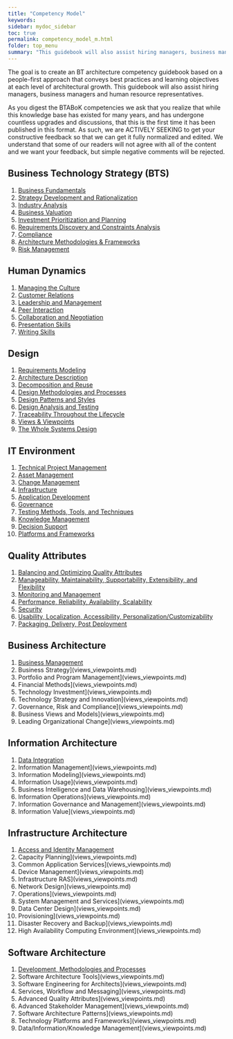 ```yaml
---
title: "Competency Model"
keywords: 
sidebar: mydoc_sidebar
toc: true
permalink: competency_model_m.html
folder: top_menu
summary: "This guidebook will also assist hiring managers, business managers and human resource representatives."
---
```


The goal is to create an BT architecture competency guidebook based on a people-first approach that conveys best practices and learning objectives at each level of architectural growth. This guidebook will also assist hiring managers, business managers and human resource representatives.

As you digest the BTABoK competencies we ask that you realize that while this knowledge base has existed for many years, and has undergone countless upgrades and discussions, that this is the first time it has been published in this format. As such, we are ACTIVELY SEEKING to get your constructive feedback so that we can get it fully normalized and edited. We understand that some of our readers will not agree with all of the content and we want your feedback, but simple negative comments will be rejected.

## Business Technology Strategy (BTS)

1. [Business Fundamentals](business_fundamentals.md)
2. [Strategy Development and Rationalization](strategy_development_and_rationalization.md)
3. [Industry Analysis](industry_analysis.md)
4. [Business Valuation](business_valuation.md)
5. [Investment Prioritization and Planning](investment_prioritization_and_planning.md)
6. [Requirements Discovery and Constraints Analysis](requirements_discovery_and_constraints_analysis.md)
7. [Compliance](compliance.md)
8. [Architecture Methodologies & Frameworks](amf.md) 
9. [Risk Management](risk_management.md)

## Human Dynamics

1. [Managing the Culture](managing_the_culture.md)
2. [Customer Relations](customer_relations.md)
3. [Leadership and Management](leadership_and_management.md)
4. [Peer Interaction](peer_interaction.md)
5. [Collaboration and Negotiation](collaboration_and_negotiation.md)
6. [Presentation Skills](presentation_skills.md)
7. [Writing Skills](writing_skills.md)

## Design

1. [Requirements Modeling](requirements_modeling.md)
2. [Architecture Description](architecture_description.md)
3. [Decomposition and Reuse](decomposition_and_reuse.md)
4. [Design Methodologies and Processes](design_methodologies_and_processes.md)
5. [Design Patterns and Styles](design_patterns_and_styles.md)
6. [Design Analysis and Testing](design_analysis_and_testing.md)
7. [Traceability Throughout the Lifecycle](traceability_throughout_the_lifecycle.md)
8. [Views & Viewpoints](views_viewpoints.md)
9. [The Whole Systems Design](the_whole_systems_design.md)

## IT Environment

1. [Technical Project Management](technical_pm.md)
2. [Asset Management](asset_management.md)
3. [Change Management](change_management.md)
4. [Infrastructure](infrastructure.md)
5. [Application Development](application_development.md)
6. [Governance](governance.md)
7. [Testing Methods, Tools, and Techniques](tmtt.md)
8. [Knowledge Management](knowledge_management.md)
9. [Decision Support](decision_support.md)
10. [Platforms and Frameworks](platforms_and_frameworks.md)

## Quality Attributes

1. [Balancing and Optimizing Quality Attributes](boqa.md)
2. [Manageability, Maintainability, Supportability, Extensibility, and Flexibility](mmsef.md)
3. [Monitoring and Management](monitoring_and_management.md)
4. [Performance, Reliability, Availability, Scalability](pras.md)
5. [Security](security.md)
6. [Usability, Localization, Accessibility, Personalization/Customizability](ulapc.md)
7. [Packaging, Delivery, Post Deployment](pdpd.md)

## Business Architecture

1. [Business Management](business_management.md)
2. Business Strategy](views_viewpoints.md)
3. Portfolio and Program Management](views_viewpoints.md)
4. Financial Methods](views_viewpoints.md)
5. Technology Investment](views_viewpoints.md)
6. Technology Strategy and Innovation](views_viewpoints.md)
7. Governance, Risk and Compliance](views_viewpoints.md)
8. Business Views and Models](views_viewpoints.md)
9. Leading Organizational Change](views_viewpoints.md)

## Information Architecture

1. [Data Integration](data_integration.md)
2. Information Management](views_viewpoints.md)
3. Information Modeling](views_viewpoints.md)
4. Information Usage](views_viewpoints.md)
5. Business Intelligence and Data Warehousing](views_viewpoints.md)
6. Information Operations](views_viewpoints.md)
7. Information Governance and Management](views_viewpoints.md)
8. Information Value](views_viewpoints.md)

## Infrastructure Architecture

1. [Access and Identity Management](aim.md)
2. Capacity Planning](views_viewpoints.md)
3. Common Application Services](views_viewpoints.md)
4. Device Management](views_viewpoints.md)
5. Infrastructure RAS](views_viewpoints.md)
6. Network Design](views_viewpoints.md)
7. Operations](views_viewpoints.md)
8. System Management and Services](views_viewpoints.md)
9. Data Center Design](views_viewpoints.md)
10. Provisioning](views_viewpoints.md)
11. Disaster Recovery and Backup](views_viewpoints.md)
12. High Availability Computing Environment](views_viewpoints.md)

## Software Architecture

1. [Development, Methodologies and Processes](dmp.md)
2. Software Architecture Tools](views_viewpoints.md)
3. Software Engineering for Architects](views_viewpoints.md)
4. Services, Workflow and Messaging](views_viewpoints.md)
5. Advanced Quality Attributes](views_viewpoints.md)
6. Advanced Stakeholder Management](views_viewpoints.md)
7. Software Architecture Patterns](views_viewpoints.md)
8. Technology Platforms and Frameworks](views_viewpoints.md)
10. Data/Information/Knowledge Management](views_viewpoints.md)
